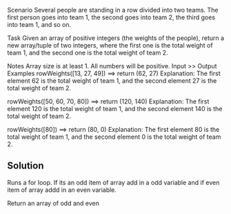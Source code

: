 Scenario
Several people are standing in a row divided into two teams.
The first person goes into team 1, the second goes into team 2, the third goes into team 1, and so on.

Task
Given an array of positive integers (the weights of the people), return a new array/tuple of two integers, where the first one is the total weight of team 1, and the second one is the total weight of team 2.

Notes
Array size is at least 1.
All numbers will be positive.
Input >> Output Examples
rowWeights([13, 27, 49])  ==>  return (62, 27)
Explanation:
The first element 62 is the total weight of team 1, and the second element 27 is the total weight of team 2.

rowWeights([50, 60, 70, 80])  ==>  return (120, 140)
Explanation:
The first element 120 is the total weight of team 1, and the second element 140 is the total weight of team 2.

rowWeights([80])  ==>  return (80, 0)
Explanation:
The first element 80 is the total weight of team 1, and the second element 0 is the total weight of team 2.

## Solution
Runs a for loop. If its an odd item of array add in a odd variable and if even item of array addd in an even variable.

Return an array of odd and even